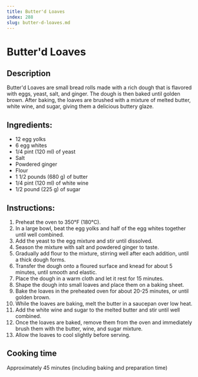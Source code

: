 ```yaml
---
title: Butter'd Loaves
index: 288
slug: butter-d-loaves.md
---
```


# Butter'd Loaves

## Description
Butter'd Loaves are small bread rolls made with a rich dough that is flavored with eggs, yeast, salt, and ginger. The dough is then baked until golden brown. After baking, the loaves are brushed with a mixture of melted butter, white wine, and sugar, giving them a delicious buttery glaze.

## Ingredients:
- 12 egg yolks
- 6 egg whites
- 1/4 pint (120 ml) of yeast
- Salt
- Powdered ginger
- Flour
- 1 1/2 pounds (680 g) of butter
- 1/4 pint (120 ml) of white wine
- 1/2 pound (225 g) of sugar

## Instructions:
1. Preheat the oven to 350°F (180°C).
2. In a large bowl, beat the egg yolks and half of the egg whites together until well combined.
3. Add the yeast to the egg mixture and stir until dissolved.
4. Season the mixture with salt and powdered ginger to taste.
5. Gradually add flour to the mixture, stirring well after each addition, until a thick dough forms.
6. Transfer the dough onto a floured surface and knead for about 5 minutes, until smooth and elastic.
7. Place the dough in a warm cloth and let it rest for 15 minutes.
8. Shape the dough into small loaves and place them on a baking sheet.
9. Bake the loaves in the preheated oven for about 20-25 minutes, or until golden brown.
10. While the loaves are baking, melt the butter in a saucepan over low heat.
11. Add the white wine and sugar to the melted butter and stir until well combined.
12. Once the loaves are baked, remove them from the oven and immediately brush them with the butter, wine, and sugar mixture.
13. Allow the loaves to cool slightly before serving.

## Cooking time
Approximately 45 minutes (including baking and preparation time)